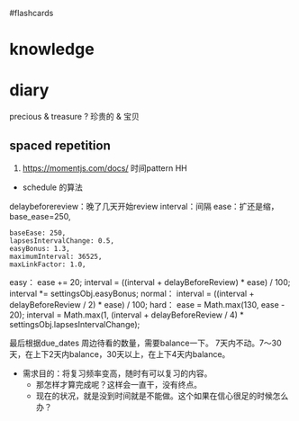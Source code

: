 #flashcards 

# knowledge


# diary



precious & treasure
?
珍贵的 & 宝贝 <!--SR:!2023-02-01-13-13,5,250-->



## spaced repetition
1. https://momentjs.com/docs/ 时间pattern HH

* schedule 的算法

delaybeforereview：晚了几天开始review
interval：间隔
ease：扩还是缩，base_ease=250, 
```config
baseEase: 250,
lapsesIntervalChange: 0.5,
easyBonus: 1.3,
maximumInterval: 36525,
maxLinkFactor: 1.0,
```

easy：
	ease += 20;
	interval = ((interval + delayBeforeReview) * ease) / 100;	
	interval *= settingsObj.easyBonus;
normal：
	interval = ((interval + delayBeforeReview / 2) * ease) / 100;
hard：
	ease = Math.max(130, ease - 20);
	interval = Math.max(1,
	(interval + delayBeforeReview / 4) * settingsObj.lapsesIntervalChange);

最后根据due_dates 周边待看的数量，需要balance一下。
7天内不动。7～30天，在上下2天内balance，30天以上，在上下4天内balance。

- 需求目的：将复习频率变高，随时有可以复习的内容。
	- 那怎样才算完成呢？这样会一直干，没有终点。
	- 现在的状况，就是没到时间就是不能做。这个如果在信心很足的时候怎么办？